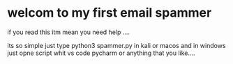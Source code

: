 # welcom to my first email spammer 

if you read this itm mean you need help ....

its so simple just type python3 spammer.py in kali or macos
and in windows just opne script whit vs code pycharm or anything that you like....
